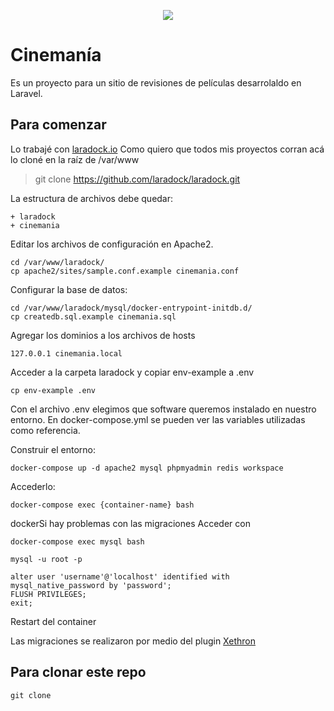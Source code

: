 <p align="center">
<img src="https://laravel.com/assets/img/components/logo-laravel.svg"></p>


# Cinemanía

Es un proyecto para un sitio de revisiones de películas desarrolaldo en Laravel.

## Para comenzar 

Lo trabajé con [laradock.io](http://laradock.io/)
Como quiero que todos mis proyectos corran acá lo cloné en la raíz de /var/www

> git clone https://github.com/laradock/laradock.git


La estructura de archivos debe quedar: 
```
+ laradock
+ cinemania

```

Editar los archivos de configuración en Apache2.

```
cd /var/www/laradock/
cp apache2/sites/sample.conf.example cinemania.conf
```

Configurar la base de datos:

```
cd /var/www/laradock/mysql/docker-entrypoint-initdb.d/
cp createdb.sql.example cinemania.sql
```

Agregar los dominios a los archivos de hosts

```
127.0.0.1 cinemania.local

```

Acceder a la carpeta laradock y copiar env-example a .env

```
cp env-example .env
```
Con el archivo .env elegimos que software queremos instalado en nuestro entorno. En docker-compose.yml se pueden ver las variables utilizadas como referencia.


Construir el entorno:

```
docker-compose up -d apache2 mysql phpmyadmin redis workspace 

```

Accederlo:

```
docker-compose exec {container-name} bash
```

dockerSi hay problemas con las migraciones
Acceder con 
```
docker-compose exec mysql bash

mysql -u root -p

alter user 'username'@'localhost' identified with mysql_native_password by 'password';
FLUSH PRIVILEGES;
exit;
```
Restart del container

Las migraciones se realizaron por medio del plugin  [Xethron](https://github.com/Xethron/migrations-generator)

## Para clonar este repo

```
git clone


```

